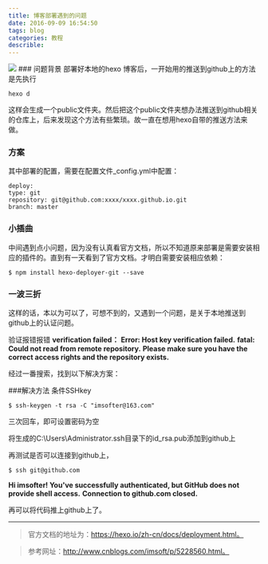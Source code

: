 ```yaml
---
title: 博客部署遇到的问题
date: 2016-09-09 16:54:50
tags: blog 
categories: 教程
describle: 
---
```

<img src="../../../../../images/github.jpg" class="full-image" />
<!-- more -->
### 问题背景
部署好本地的hexo 博客后，一开始用的推送到github上的方法是先执行

    hexo d
    
这样会生成一个public文件夹。然后把这个public文件夹想办法推送到github相关的仓库上，后来发现这个方法有些繁琐。故一直在想用hexo自带的推送方法来做。
### 方案
其中部署的配置，需要在配置文件_config.yml中配置：

    deploy:
    type: git
    repository: git@github.com:xxxx/xxxx.github.io.git
    branch: master
    
### 小插曲
中间遇到点小问题，因为没有认真看官方文档，所以不知道原来部署是需要安装相应的插件的。直到有一天看到了官方文档。才明白需要安装相应依赖：

    $ npm install hexo-deployer-git --save
    
### 一波三折
这样的话，本以为可以了，可想不到的，又遇到一个问题，是关于本地推送到github上的认证问题。

验证报错报错
**verification failed：**
**Error: Host key verification failed.**
**fatal: Could not read from remote repository.**
**Please make sure you have the correct access rights and the repository exists.**


经过一番搜索，找到以下解决方案：

###解决方法
条件SSHkey

    $ ssh-keygen -t rsa -C "imsofter@163.com"
    
三次回车，即可设置密码为空

将生成的C:\Users\Administrator.ssh目录下的id_rsa.pub添加到github上


再测试是否可以连接到github上，

    $ ssh git@github.com

**Hi imsofter! You've successfully authenticated, but GitHub does not provide shell access.**
**Connection to github.com closed.**

再可以将代码推上github上了。

----------


>官方文档的地址为：https://hexo.io/zh-cn/docs/deployment.html。

>参考网址：http://www.cnblogs.com/imsoft/p/5228560.html。
